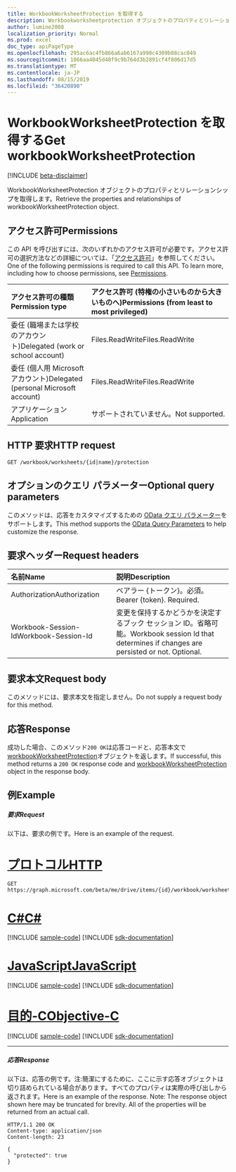 ```yaml
---
title: WorkbookWorksheetProtection を取得する
description: Workbookworksheetprotection オブジェクトのプロパティとリレーションシップを取得します。
author: lumine2008
localization_priority: Normal
ms.prod: excel
doc_type: apiPageType
ms.openlocfilehash: 295ac6ac4fb866a6ab6167a990c4309b08cac049
ms.sourcegitcommit: 1066aa4045d48f9c9b764d3b2891cf4f806d17d5
ms.translationtype: MT
ms.contentlocale: ja-JP
ms.lasthandoff: 08/15/2019
ms.locfileid: "36420890"
---
```

# <a name="get-workbookworksheetprotection"></a><span data-ttu-id="9f6eb-103">WorkbookWorksheetProtection を取得する</span><span class="sxs-lookup"><span data-stu-id="9f6eb-103">Get workbookWorksheetProtection</span></span>

[!INCLUDE [beta-disclaimer](../../includes/beta-disclaimer.md)]

<span data-ttu-id="9f6eb-104">WorkbookWorksheetProtection オブジェクトのプロパティとリレーションシップを取得します。</span><span class="sxs-lookup"><span data-stu-id="9f6eb-104">Retrieve the properties and relationships of workbookWorksheetProtection object.</span></span>
## <a name="permissions"></a><span data-ttu-id="9f6eb-105">アクセス許可</span><span class="sxs-lookup"><span data-stu-id="9f6eb-105">Permissions</span></span>
<span data-ttu-id="9f6eb-p101">この API を呼び出すには、次のいずれかのアクセス許可が必要です。アクセス許可の選択方法などの詳細については、「[アクセス許可](/graph/permissions-reference)」を参照してください。</span><span class="sxs-lookup"><span data-stu-id="9f6eb-p101">One of the following permissions is required to call this API. To learn more, including how to choose permissions, see [Permissions](/graph/permissions-reference).</span></span>

|<span data-ttu-id="9f6eb-108">アクセス許可の種類</span><span class="sxs-lookup"><span data-stu-id="9f6eb-108">Permission type</span></span>      | <span data-ttu-id="9f6eb-109">アクセス許可 (特権の小さいものから大きいものへ)</span><span class="sxs-lookup"><span data-stu-id="9f6eb-109">Permissions (from least to most privileged)</span></span>              |
|:--------------------|:---------------------------------------------------------|
|<span data-ttu-id="9f6eb-110">委任 (職場または学校のアカウント)</span><span class="sxs-lookup"><span data-stu-id="9f6eb-110">Delegated (work or school account)</span></span> | <span data-ttu-id="9f6eb-111">Files.ReadWrite</span><span class="sxs-lookup"><span data-stu-id="9f6eb-111">Files.ReadWrite</span></span>    |
|<span data-ttu-id="9f6eb-112">委任 (個人用 Microsoft アカウント)</span><span class="sxs-lookup"><span data-stu-id="9f6eb-112">Delegated (personal Microsoft account)</span></span> | <span data-ttu-id="9f6eb-113">Files.ReadWrite</span><span class="sxs-lookup"><span data-stu-id="9f6eb-113">Files.ReadWrite</span></span>    |
|<span data-ttu-id="9f6eb-114">アプリケーション</span><span class="sxs-lookup"><span data-stu-id="9f6eb-114">Application</span></span> | <span data-ttu-id="9f6eb-115">サポートされていません。</span><span class="sxs-lookup"><span data-stu-id="9f6eb-115">Not supported.</span></span> |

## <a name="http-request"></a><span data-ttu-id="9f6eb-116">HTTP 要求</span><span class="sxs-lookup"><span data-stu-id="9f6eb-116">HTTP request</span></span>
<!-- { "blockType": "ignored" } -->
```http
GET /workbook/worksheets/{id|name}/protection
```
## <a name="optional-query-parameters"></a><span data-ttu-id="9f6eb-117">オプションのクエリ パラメーター</span><span class="sxs-lookup"><span data-stu-id="9f6eb-117">Optional query parameters</span></span>
<span data-ttu-id="9f6eb-118">このメソッドは、応答をカスタマイズするための [OData クエリ パラメーター](https://developer.microsoft.com/graph/docs/concepts/query_parameters)をサポートします。</span><span class="sxs-lookup"><span data-stu-id="9f6eb-118">This method supports the [OData Query Parameters](https://developer.microsoft.com/graph/docs/concepts/query_parameters) to help customize the response.</span></span>

## <a name="request-headers"></a><span data-ttu-id="9f6eb-119">要求ヘッダー</span><span class="sxs-lookup"><span data-stu-id="9f6eb-119">Request headers</span></span>
| <span data-ttu-id="9f6eb-120">名前</span><span class="sxs-lookup"><span data-stu-id="9f6eb-120">Name</span></span>      |<span data-ttu-id="9f6eb-121">説明</span><span class="sxs-lookup"><span data-stu-id="9f6eb-121">Description</span></span>|
|:----------|:----------|
| <span data-ttu-id="9f6eb-122">Authorization</span><span class="sxs-lookup"><span data-stu-id="9f6eb-122">Authorization</span></span>  | <span data-ttu-id="9f6eb-p102">ベアラー {トークン}。必須。</span><span class="sxs-lookup"><span data-stu-id="9f6eb-p102">Bearer {token}. Required.</span></span> |
| <span data-ttu-id="9f6eb-125">Workbook-Session-Id</span><span class="sxs-lookup"><span data-stu-id="9f6eb-125">Workbook-Session-Id</span></span>  | <span data-ttu-id="9f6eb-p103">変更を保持するかどうかを決定するブック セッション ID。省略可能。</span><span class="sxs-lookup"><span data-stu-id="9f6eb-p103">Workbook session Id that determines if changes are persisted or not. Optional.</span></span>|

## <a name="request-body"></a><span data-ttu-id="9f6eb-128">要求本文</span><span class="sxs-lookup"><span data-stu-id="9f6eb-128">Request body</span></span>
<span data-ttu-id="9f6eb-129">このメソッドには、要求本文を指定しません。</span><span class="sxs-lookup"><span data-stu-id="9f6eb-129">Do not supply a request body for this method.</span></span>

## <a name="response"></a><span data-ttu-id="9f6eb-130">応答</span><span class="sxs-lookup"><span data-stu-id="9f6eb-130">Response</span></span>

<span data-ttu-id="9f6eb-131">成功した場合、このメソッド`200 OK`は応答コードと、応答本文で[workbookWorksheetProtection](../resources/workbookworksheetprotection.md)オブジェクトを返します。</span><span class="sxs-lookup"><span data-stu-id="9f6eb-131">If successful, this method returns a `200 OK` response code and [workbookWorksheetProtection](../resources/workbookworksheetprotection.md) object in the response body.</span></span>
## <a name="example"></a><span data-ttu-id="9f6eb-132">例</span><span class="sxs-lookup"><span data-stu-id="9f6eb-132">Example</span></span>
##### <a name="request"></a><span data-ttu-id="9f6eb-133">要求</span><span class="sxs-lookup"><span data-stu-id="9f6eb-133">Request</span></span>
<span data-ttu-id="9f6eb-134">以下は、要求の例です。</span><span class="sxs-lookup"><span data-stu-id="9f6eb-134">Here is an example of the request.</span></span>

# <a name="httptabhttp"></a>[<span data-ttu-id="9f6eb-135">プロトコル</span><span class="sxs-lookup"><span data-stu-id="9f6eb-135">HTTP</span></span>](#tab/http)
<!-- {
  "blockType": "request",
  "name": "get_workbookworksheetprotection"
}-->
```http
GET https://graph.microsoft.com/beta/me/drive/items/{id}/workbook/worksheets/{id|name}/protection
```
# <a name="ctabcsharp"></a>[<span data-ttu-id="9f6eb-136">C#</span><span class="sxs-lookup"><span data-stu-id="9f6eb-136">C#</span></span>](#tab/csharp)
[!INCLUDE [sample-code](../includes/snippets/csharp/get-workbookworksheetprotection-csharp-snippets.md)]
[!INCLUDE [sdk-documentation](../includes/snippets/snippets-sdk-documentation-link.md)]

# <a name="javascripttabjavascript"></a>[<span data-ttu-id="9f6eb-137">JavaScript</span><span class="sxs-lookup"><span data-stu-id="9f6eb-137">JavaScript</span></span>](#tab/javascript)
[!INCLUDE [sample-code](../includes/snippets/javascript/get-workbookworksheetprotection-javascript-snippets.md)]
[!INCLUDE [sdk-documentation](../includes/snippets/snippets-sdk-documentation-link.md)]

# <a name="objective-ctabobjc"></a>[<span data-ttu-id="9f6eb-138">目的-C</span><span class="sxs-lookup"><span data-stu-id="9f6eb-138">Objective-C</span></span>](#tab/objc)
[!INCLUDE [sample-code](../includes/snippets/objc/get-workbookworksheetprotection-objc-snippets.md)]
[!INCLUDE [sdk-documentation](../includes/snippets/snippets-sdk-documentation-link.md)]

---

##### <a name="response"></a><span data-ttu-id="9f6eb-139">応答</span><span class="sxs-lookup"><span data-stu-id="9f6eb-139">Response</span></span>
<span data-ttu-id="9f6eb-p104">以下は、応答の例です。注:簡潔にするために、ここに示す応答オブジェクトは切り詰められている場合があります。すべてのプロパティは実際の呼び出しから返されます。</span><span class="sxs-lookup"><span data-stu-id="9f6eb-p104">Here is an example of the response. Note: The response object shown here may be truncated for brevity. All of the properties will be returned from an actual call.</span></span>
<!-- {
  "blockType": "response",
  "truncated": true,
  "@odata.type": "microsoft.graph.workbookWorksheetProtection"
} -->
```http
HTTP/1.1 200 OK
Content-type: application/json
Content-length: 23

{
  "protected": true
}
```

<!-- uuid: 8fcb5dbc-d5aa-4681-8e31-b001d5168d79
2015-10-25 14:57:30 UTC -->
<!--
{
  "type": "#page.annotation",
  "description": "Get workbookWorksheetProtection",
  "keywords": "",
  "section": "documentation",
  "tocPath": "",
  "suppressions": [
  ]
}
-->
